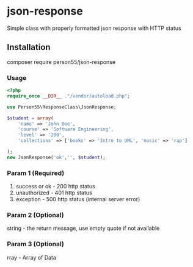 # json-response
Simple class with properly formatted json response with HTTP status

## Installation
composer require person55/json-response

### Usage
```php
<?php
require_once __DIR__ ."/vendor/autoload.php";

use Person55\ResponseClass\JsonResponse;

$student = array(
    'name' => 'John Doe',
    'course' => 'Software Engineering',
    'level' => '200',
    'collections' => ['books' => 'Intro to UML', 'music' => 'rap']

);
new JsonResponse('ok','', $student);


```


### Param 1 (Required)
1. success or ok - 200 http status
2. unauthorized - 401 http status
3. exception - 500 http status (internal server error)

### Param 2 (Optional)
string - the return message, use empty quote if not available

### Param 3 (Optional)
rray - Array of Data